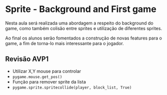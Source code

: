 # Sprite - Background and First game

Nesta aula será realizada uma abordagem a respeito do background do game, como também colisão entre sprites e utilização de diferentes sprites.

Ao final os alunos serão fomentados a construção de novas features para o game, a fim de torna-lo mais interessante para o jogador.

## Revisão AVP1

- Utilizar X,Y mouse para controlar
- ```pygame.mouse.get_pos()```
- Função para remover sprite da lista
- ```pygame.sprite.spritecollide(player, block_list, True)```
